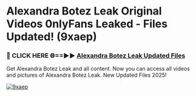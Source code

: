# Alexandra Botez Leak Original Videos 0nlyFans Leaked - Files Updated! (9xaep)

<h3>🔴 CLICK HERE 🌐==►► <a href="https://tinyurl.com/2jnfzry5" rel="nofollow">Alexandra Botez Leak Updated Files</a></h3>

Get Alexandra Botez Leak and all content. Now you can access all videos and pictures of Alexandra Botez Leak. New Updated Files 2025!

[![9xaep](https://i.imgur.com/GyGTBgg.gif)](https://tinyurl.com/2jnfzry5)
